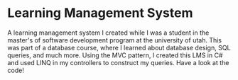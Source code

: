 # Learning Management System

A learning management system I created while I was a student in the master's of software development program at the university of utah. This was part of a database course, where I learned about database design, SQL queries, and much more. Using the MVC pattern, I created this LMS in C# and used LINQ in my controllers to construct my queries. Have a look at the code!
